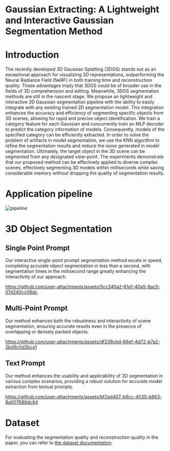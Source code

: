 # Gaussian Extracting: A Lightweight and Interactive  Gaussian Segmentation Method

# Introduction
The recently developed 3D Gaussian Splatting (3DGS) stands out as an exceptional approach for visualizing 3D representations, outperforming the Neural Radiance Field (NeRF) in both training time and reconstruction quality. These advantages imply that 3DGS could be of broader use in the fields of 3D comprehension and editing. Meanwhile, 3DGS segmentation methods are still in the nascent stage. We propose an lightweight and interactive 3D Gaussian segmentation pipeline with the ability to easily integrate with any existing trained 2D segmentation model. This integration enhances the accuracy and efficiency of segmenting specific objects from 3D scenes, allowing for rapid and precise object identification. We train a category feature for each Gaussian and concurrently train an MLP decoder to predict the category information of models. Consequently, models of the specified category can be efficiently extracted. In order to solve the problem of artifacts in model segmentation, we use the KNN algorithm to refine the segmentation results and reduce the noise generated in model segmentation. Ultimately, the target object in the 3D scene can be segmented from any designated view-point. The experiments demonstrate that our proposed method can be effectively applied to diverse complex scenes, effectively segmenting 3D models within milliseconds while saving considerable memory without dropping the quality of segmentation results.
# Application pipeline
![pipeline](https://github.com/user-attachments/assets/2a393935-f533-45d5-a9ae-d149ec07b25f)

# 3D Object Segmentation
## Single Point Prompt
Our interactive single-point prompt segmentation method excels in speed, completing accurate object segmentation in less than a second, with segmentation times in the millisecond range greatly enhancing the interactivity of our approach.

https://github.com/user-attachments/assets/5cc240a2-61e1-40a5-8ac5-07d240cc06dc

## Multi-Point Prompt
Our method enhances both the robustness and interactivity of scene segmentation, ensuring accurate results even in the presence of overlapping or densely packed objects.

https://github.com/user-attachments/assets/df236cbd-66ef-4d72-b7a2-2bd9c0d3bce1

## Text Prompt
Our method enhances the usability and applicability of 3D segmentation in various complex scenarios, providing a robust solution for accurate model extraction from textual prompts.

https://github.com/user-attachments/assets/bf2ad407-b8cc-4035-b863-8a007686dc64

# Dataset
For evaluating the segmentation quality and reconstruction quality in the paper, you can refer to [the dataset documentation](doc/dataset.md).

